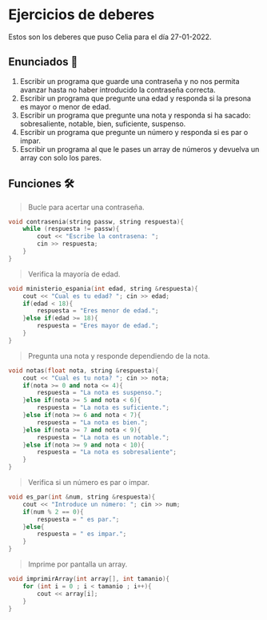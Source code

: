 # Ejercicios de deberes

Estos son los deberes que puso Celia para el día 27-01-2022.

## Enunciados 📄

1. Escribir un programa que guarde una contraseña y no nos permita avanzar hasta no haber introducido la contraseña correcta.
2. Escribir un programa que pregunte una edad y responda si la presona es mayor o menor de edad.
3. Escribir un programa que pregunte una nota y responda si ha sacado: sobresaliente, notable, bien, suficiente, suspenso.
4. Escribir un programa que pregunte un número y responda si es par o impar.
5. Escribir un programa al que le pases un array de números y devuelva un array con solo los pares.

## Funciones 🛠

> Bucle para acertar una contraseña.

```cpp
void contrasenia(string passw, string respuesta){
    while (respuesta != passw){
        cout << "Escribe la contrasena: ";
        cin >> respuesta;
    }
}
```

> Verifica la mayoría de edad.

```cpp
void ministerio_espania(int edad, string &respuesta){
    cout << "Cual es tu edad? "; cin >> edad;
    if(edad < 18){
        respuesta = "Eres menor de edad.";
    }else if(edad >= 18){
        respuesta = "Eres mayor de edad.";
    }
}
```

> Pregunta una nota y responde dependiendo de la nota.

```cpp
void notas(float nota, string &respuesta){
    cout << "Cual es tu nota? "; cin >> nota;
    if(nota >= 0 and nota <= 4){
        respuesta = "La nota es suspenso.";
    }else if(nota >= 5 and nota < 6){
        respuesta = "La nota es suficiente.";
    }else if(nota >= 6 and nota < 7){
        respuesta = "La nota es bien.";
    }else if(nota >= 7 and nota < 9){
        respuesta = "La nota es un notable.";
    }else if(nota >= 9 and nota < 10){
        respuesta = "La nota es sobresaliente";
    }
}
```

> Verifica si un número es par o impar.

```cpp
void es_par(int &num, string &respuesta){
    cout << "Introduce un número: "; cin >> num;
    if(num % 2 == 0){
        respuesta = " es par.";
    }else{
        respuesta = " es impar.";
    }
}
```

> Imprime por pantalla un array.

```cpp
void imprimirArray(int array[], int tamanio){
    for (int i = 0 ; i < tamanio ; i++){
        cout << array[i];
    }
}
```